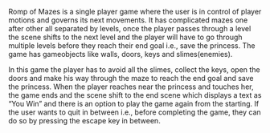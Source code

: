 Romp of Mazes is a single player game where the user is in control of player motions and governs its next movements. It has complicated mazes one after other all separated by levels, once the player passes through a level the scene shifts to the next level and the player will have to go through multiple levels before they reach their end goal i.e., save the princess. The game has gameobjects like walls, doors, keys and slimes(enemies).

In this game the player has to avoid all the slimes, collect the keys, open the doors and make his way through the maze to reach the end goal and save the princess. When the player reaches near the princess and touches her, the game ends and the scene shift to the end scene which displays a text as “You Win” and there is an option to play the game again from the starting. If the user wants to quit in between i.e., before completing the game, they can do so by pressing the escape key in between.
